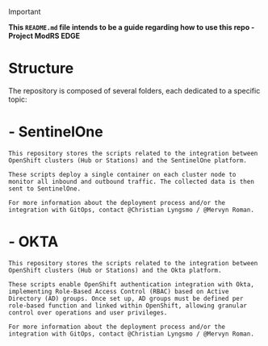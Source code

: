 > [!IMPORTANT]  
> **This `README.md` file intends to be a guide regarding how to use this repo - Project ModRS EDGE**

# Structure

The repository is composed of several folders, each dedicated to a specific topic:

#  - SentinelOne

    This repository stores the scripts related to the integration between OpenShift clusters (Hub or Stations) and the SentinelOne platform.

    These scripts deploy a single container on each cluster node to monitor all inbound and outbound traffic. The collected data is then sent to SentinelOne.

    For more information about the deployment process and/or the integration with GitOps, contact @Christian Lyngsmo / @Mervyn Roman.

#  - OKTA

    This repository stores the scripts related to the integration between OpenShift clusters (Hub or Stations) and the Okta platform.

    These scripts enable OpenShift authentication integration with Okta, implementing Role-Based Access Control (RBAC) based on Active Directory (AD) groups. Once set up, AD groups must be defined per role-based function and linked within OpenShift, allowing granular control over operations and user privileges. 

    For more information about the deployment process and/or the integration with GitOps, contact @Christian Lyngsmo / @Mervyn Roman.